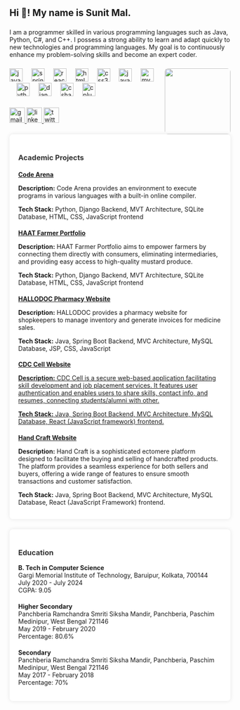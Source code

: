 <h2 align="left">Hi 👋! My name is Sunit Mal.</h2>

###

<p>
  I am a programmer skilled in various programming languages such as Java, Python, C#,  and C++. I possess a strong ability to learn and adapt quickly to new technologies and programming languages. My goal is to continuously enhance my problem-solving skills and become an expert coder.
</p>

###

<img align="right" height="150" src="https://avatars.githubusercontent.com/u/110469858?s=400&u=0410eb5c28485655e7555ed0e7ce4f72af9fa481&v=4" style="border-radius: 8px; margin-left: 20px; z-index: 999;" />

###

<div align="left">
  <img src="https://cdn.jsdelivr.net/gh/devicons/devicon/icons/java/java-original.svg" height="30" alt="java logo"  />
  <img width="12" />
  <img src="https://cdn.jsdelivr.net/gh/devicons/devicon/icons/spring/spring-original.svg" height="30" alt="spring logo"  />
  <img width="12" />
  <img src="https://cdn.jsdelivr.net/gh/devicons/devicon/icons/react/react-original.svg" height="30" alt="react logo"  />
  <img width="12" />
  <img src="https://cdn.jsdelivr.net/gh/devicons/devicon/icons/html5/html5-original.svg" height="30" alt="html5 logo"  />
  <img width="12" />
  <img src="https://cdn.jsdelivr.net/gh/devicons/devicon/icons/css3/css3-original.svg" height="30" alt="css3 logo"  />
  <img width="12" />
  <img src="https://cdn.jsdelivr.net/gh/devicons/devicon/icons/javascript/javascript-original.svg" height="30" alt="javascript logo"  />
  <img width="12" />
  <img src="https://cdn.jsdelivr.net/gh/devicons/devicon/icons/mysql/mysql-original.svg" height="30" alt="mysql logo"  />
  <img width="12" />
  <img src="https://cdn.jsdelivr.net/gh/devicons/devicon/icons/python/python-original.svg" height="30" alt="python logo"  />
  <img width="12" />
  <img src="https://cdn.jsdelivr.net/gh/devicons/devicon/icons/django/django-plain.svg" height="30" alt="django logo"  />
  <img width="12" />
  <img src="https://cdn.jsdelivr.net/gh/devicons/devicon/icons/csharp/csharp-original.svg" height="30" alt="csharp logo"  />
  <img width="12" />
  <img src="https://cdn.jsdelivr.net/gh/devicons/devicon/icons/cplusplus/cplusplus-original.svg" height="30" alt="cplusplus logo"  />
  <img width="12" />
</div>

###

<div align="left">
  <a href="sunitmal1832002@gmail.com" target="_blank">
    <img src="https://img.shields.io/static/v1?message=Gmail&logo=gmail&label=&color=D14836&logoColor=white&labelColor=&style=for-the-badge" height="35" alt="gmail logo"  />
  </a>
  <a href="https://www.linkedin.com/in/sunit-mal/" target="_blank">
    <img src="https://img.shields.io/static/v1?message=LinkedIn&logo=linkedin&label=&color=0077B5&logoColor=white&labelColor=&style=for-the-badge" height="35" alt="linkedin logo"  />
  </a>
  <a href="https://twitter.com/mal_sunit" target="_blank">
    <img src="https://img.shields.io/static/v1?message=Twitter&logo=twitter&label=&color=1DA1F2&logoColor=white&labelColor=&style=for-the-badge" height="35" alt="twitter logo"  />
  </a>
</div>

###

<div style="background-color: #fff; padding: 20px; margin: 20px auto; border-radius: 8px; box-shadow: 0 0 10px rgba(0, 0, 0, 0.1);">
  <h3 style="color: #333;">Academic Projects</h3>

  <div style="margin-bottom: 20px;">
    <a href="https://github.com/sunit-mal/Code_Arena.git" target="_blank"> 
      <h4 style="margin-bottom: 10px;">Code Arena</h4></a>
      <p style="margin-bottom: 10px;"><strong>Description:</strong> Code Arena provides an environment to execute programs in various languages with a built-in online compiler.</p>
      <p style="margin-bottom: 10px;"><strong>Tech Stack:</strong> Python, Django Backend, MVT Architecture, SQLite Database, HTML, CSS, JavaScript frontend</p>
 
  </div>

  <div style="margin-bottom: 20px;">
    <a href="https://github.com/sunit-mal/Haat-Farmer-Portfolio.git" target="_blank"> 
      <h4 style="margin-bottom: 10px;">HAAT Farmer Portfolio</h4></a>
      <p style="margin-bottom: 10px;"><strong>Description:</strong> HAAT Farmer Portfolio aims to empower farmers by connecting them directly with consumers, eliminating intermediaries, and providing easy access to high-quality mustard produce.</p>
      <p style="margin-bottom: 10px;"><strong>Tech Stack:</strong> Python, Django Backend, MVT Architecture, SQLite Database, HTML, CSS, JavaScript frontend</p>
   
  </div>

  <div>
    <a href="https://github.com/sunit-mal/PharmacyWebsite.git" target="_blank">
      <h4 style="margin-bottom: 10px;">HALLODOC Pharmacy Website</h4></a>
      <p style="margin-bottom: 10px;"><strong>Description:</strong> HALLODOC provides a pharmacy website for shopkeepers to manage inventory and generate invoices for medicine sales.</p>
      <p style="margin-bottom: 10px;"><strong>Tech Stack:</strong> Java, Spring Boot Backend, MVC Architecture, MySQL Database, JSP, CSS, JavaScript</p>
    
  </div>

  <div>
    <a href="https://github.com/sunit-mal/CDC-Cell.git" target="_blank">
      <h4 style="margin-bottom: 10px;">CDC Cell Website</h4>
      <p style="margin-bottom: 10px;"><strong>Description:</strong> CDC Cell is a secure web-based application facilitating skill development and job placement services. It features user authentication and enables users to share skills, contact info, and resumes, connecting students/alumni with other.</p>
      <p style="margin-bottom: 10px;"><strong>Tech Stack:</strong> Java, Spring Boot Backend, MVC Architecture, MySQL Database, React (JavaScript framework) frontend.</p>
    </a>
  </div>

  <div>
    <a href="" target="_blank" style="cursor:pointer">
      <h4 style="margin-bottom: 10px;">Hand Craft Website</h4>
    </a>
      <p style="margin-bottom: 10px;"><strong>Description:</strong> Hand Craft is a sophisticated ectomere platform designed to facilitate the buying and selling of handcrafted products. The platform provides a seamless experience for both sellers and buyers, offering a wide range of features to ensure smooth transactions and customer satisfaction.</p>
      <p style="margin-bottom: 10px;"><strong>Tech Stack:</strong> Java, Spring Boot Backend, MVC Architecture, MySQL Database, React (JavaScript Framework) frontend.</p>
    
  </div>
</div>

###

<div style="background-color: #fff; padding: 20px; margin: 20px auto; border-radius: 8px; box-shadow: 0 0 10px rgba(0, 0, 0, 0.1);">
  <h3 style="color: #333;">Education</h3>
  
  <div style="margin-bottom: 20px;">
    <strong>B. Tech in Computer Science</strong><br>
    <ul style="list-style: none; padding: 0; margin-top: 0;">
      <li>Gargi Memorial Institute of Technology, Baruipur, Kolkata, 700144</li>
      <li>July 2020 - July 2024</li>
      <li>CGPA: 9.05</li>
    </ul>
  </div>

  <div style="margin-bottom: 20px;">
    <strong>Higher Secondary</strong><br>
    <ul style="list-style: none; padding: 0; margin-top: 0;">
      <li>Panchberia Ramchandra Smriti Siksha Mandir, Panchberia, Paschim Medinipur, West Bengal 721146</li>
      <li>May 2019 - February 2020</li>
      <li>Percentage: 80.6%</li>
    </ul>
  </div>

  <div>
    <strong>Secondary</strong><br>
    <ul style="list-style: none; padding: 0; margin-top: 0;">
      <li>Panchberia Ramchandra Smriti Siksha Mandir, Panchberia, Paschim Medinipur, West Bengal 721146</li>
      <li>May 2017 - February 2018</li>
      <li>Percentage: 70%</li>
    </ul>
  </div>
</div>

